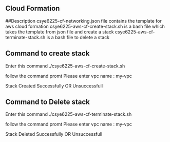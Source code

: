 ## Cloud Formation

##Description
csye6225-cf-networking.json file contains the template for aws cloud formation 
csye6225-aws-cf-create-stack.sh is a bash file which takes the template from json file and create a stack 
csye6225-aws-cf-terminate-stack.sh is a bash file to delete a stack 


## Command to create stack 
Enter this command 
./csye6225-aws-cf-create-stack.sh

follow the command promt
Please enter vpc name : my-vpc

Stack Created Successfully 
OR
Unsuccessfull




## Command to Delete stack 
Enter this command 
./csye6225-aws-cf-terminate-stack.sh

follow the command promt
Please enter vpc name : my-vpc

Stack Deleted Successfully 
OR
Unsuccessfull


